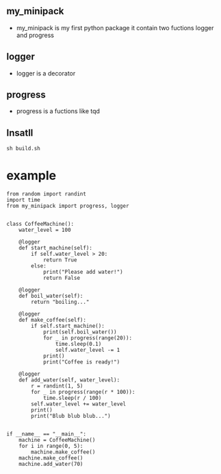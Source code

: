 ## my_minipack

-   my_minipack is my first python package it contain two fuctions logger and progress

## logger

-   logger is a decorator

## progress

-   progress is a fuctions like tqd

## Insatll

```
sh build.sh
```

# example

```
from random import randint
import time
from my_minipack import progress, logger


class CoffeeMachine():
    water_level = 100

    @logger
    def start_machine(self):
        if self.water_level > 20:
            return True
        else:
            print("Please add water!")
            return False

    @logger
    def boil_water(self):
        return "boiling..."

    @logger
    def make_coffee(self):
        if self.start_machine():
            print(self.boil_water())
            for _ in progress(range(20)):
                time.sleep(0.1)
                self.water_level -= 1
            print()
            print("Coffee is ready!")

    @logger
    def add_water(self, water_level):
        r = randint(1, 5)
        for _ in progress(range(r * 100)):
            time.sleep(r / 100)
        self.water_level += water_level
        print()
        print("Blub blub blub...")


if __name__ == "__main__":
    machine = CoffeeMachine()
    for i in range(0, 5):
        machine.make_coffee()
    machine.make_coffee()
    machine.add_water(70)

```
